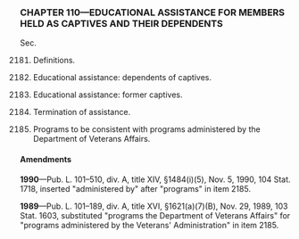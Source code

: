 ### **CHAPTER 110—EDUCATIONAL ASSISTANCE FOR MEMBERS HELD AS CAPTIVES AND THEIR DEPENDENTS** ###

Sec.

2181. Definitions.

2182. Educational assistance: dependents of captives.

2183. Educational assistance: former captives.

2184. Termination of assistance.

2185. Programs to be consistent with programs administered by the Department of Veterans Affairs.

#### Amendments ####

**1990**—Pub. L. 101–510, div. A, title XIV, §1484(i)(5), Nov. 5, 1990, 104 Stat. 1718, inserted "administered by" after "programs" in item 2185.

**1989**—Pub. L. 101–189, div. A, title XVI, §1621(a)(7)(B), Nov. 29, 1989, 103 Stat. 1603, substituted "programs the Department of Veterans Affairs" for "programs administered by the Veterans' Administration" in item 2185.